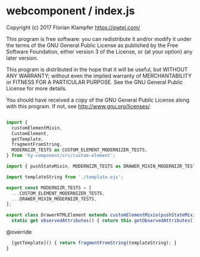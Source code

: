 # webcomponent / index.js
Copyright (c) 2017 Florian Klampfer <https://qwtel.com/>

This program is free software: you can redistribute it and/or modify
it under the terms of the GNU General Public License as published by
the Free Software Foundation, either version 3 of the License, or
(at your option) any later version.

This program is distributed in the hope that it will be useful,
but WITHOUT ANY WARRANTY; without even the implied warranty of
MERCHANTABILITY or FITNESS FOR A PARTICULAR PURPOSE.  See the
GNU General Public License for more details.

You should have received a copy of the GNU General Public License
along with this program.  If not, see <http://www.gnu.org/licenses/>.


```js

import {
  customElementMixin,
  CustomElement,
  getTemplate,
  fragmentFromString,
  MODERNIZR_TESTS as CUSTOM_ELEMENT_MODERNIZER_TESTS,
} from 'hy-component/src/custom-element';

import { pushStateMixin, MODERNIZR_TESTS as DRAWER_MIXIN_MODERNIZR_TESTS } from '../mixin';

import templateString from './template.ejs';

export const MODERNIZR_TESTS = [
  ...CUSTOM_ELEMENT_MODERNIZER_TESTS,
  ...DRAWER_MIXIN_MODERNIZR_TESTS,
];

export class DrawerHTMLElement extends customElementMixin(pushStateMixin(CustomElement)) {
  static get observedAttributes() { return this.getObservedAttributes(); }
```

@override


```js
  [getTemplate]() { return fragmentFromString(templateString); }
}
```


